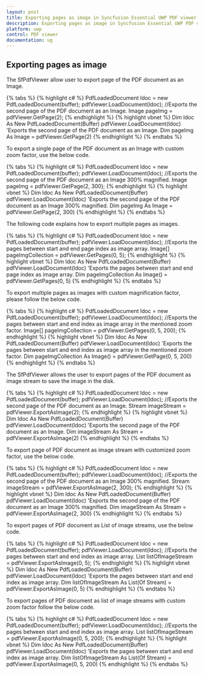```yaml
---
layout: post
title: Exporting pages as image in Syncfusion Essential UWP PDF viewer.
description: Exporting pages as image in Syncfusion Essential UWP PDF viewer.
platform: uwp
control: PDF viewer
documentation: ug
---
```


## Exporting pages as image

The SfPdfViewer allow user to export page of the PDF document as an Image.

{% tabs %}
{% highlight c# %}
PdfLoadedDocument ldoc = new PdfLoadedDocument(buffer);
pdfViewer.LoadDocument(ldoc);
//Exports the second page of the PDF document as an Image.
Image pageImg = pdfViewer.GetPage(2);
{% endhighlight %}
{% highlight vbnet %}
Dim ldoc As New PdfLoadedDocument(Buffer)
pdfViewer.LoadDocument(ldoc)
'Exports the second page of the PDF document as an Image.
Dim pageImg As Image = pdfViewer.GetPage(2)
{% endhighlight %}
{% endtabs %}

To export a single page of the PDF document as an Image with custom zoom factor, use the below code.

{% tabs %}
{% highlight c# %}
PdfLoadedDocument ldoc = new PdfLoadedDocument(buffer);
pdfViewer.LoadDocument(ldoc);
//Exports the second page of the PDF document as an Image 300% magnified.
Image pageImg = pdfViewer.GetPage(2, 300);
{% endhighlight %}
{% highlight vbnet %}
Dim ldoc As New PdfLoadedDocument(Buffer)
pdfViewer.LoadDocument(ldoc)
'Exports the second page of the PDF document as an Image 300% magnified.
Dim pageImg As Image = pdfViewer.GetPage(2, 300)
{% endhighlight %}
{% endtabs %}

The following code explains how to export multiple pages as images.

{% tabs %}
{% highlight c# %}
PdfLoadedDocument ldoc = new PdfLoadedDocument(buffer);
pdfViewer.LoadDocument(ldoc);
//Exports the pages between start and end page index as image array.
Image[] pageImgCollection = pdfViewer.GetPages(0, 5);
{% endhighlight %}
{% highlight vbnet %}
Dim ldoc As New PdfLoadedDocument(Buffer)
pdfViewer.LoadDocument(ldoc)
'Exports the pages between start and end page index as image array.
Dim pageImgCollection As Image() = pdfViewer.GetPages(0, 5)
{% endhighlight %}
{% endtabs %}

To export multiple pages as images with custom magnification factor, please follow the below code.

{% tabs %}
{% highlight c# %}
PdfLoadedDocument ldoc = new PdfLoadedDocument(buffer);
pdfViewer.LoadDocument(ldoc);
//Exports the pages between start and end index as image array in the mentioned zoom factor.
Image[] pageImgCollection = pdfViewer.GetPages(0, 5, 200);
{% endhighlight %}
{% highlight vbnet %}
Dim ldoc As New PdfLoadedDocument(Buffer)
pdfViewer.LoadDocument(ldoc)
'Exports the pages between start and end index as image array in the mentioned zoom factor.
Dim pageImgCollection As Image() = pdfViewer.GetPage(0, 5, 200)
{% endhighlight %}
{% endtabs %}

The SfPdfViewer allows the user to export pages of the PDF document as image stream to save the image in the disk.

{% tabs %}
{% highlight c# %}
PdfLoadedDocument ldoc = new PdfLoadedDocument(buffer);
pdfViewer.LoadDocument(ldoc);
//Exports the second page of the PDF document as an Image.
Stream imageStream = pdfViewer.ExportAsImage(2);
{% endhighlight %}
{% highlight vbnet %}
Dim ldoc As New PdfLoadedDocument(Buffer)
pdfViewer.LoadDocument(ldoc)
'Exports the second page of the PDF document as an Image.
Dim imageStream As Stream = pdfViewer.ExportAsImage(2)
{% endhighlight %}
{% endtabs %}

To export page of PDF document as image stream with customized zoom factor, use the below code.

{% tabs %}
{% highlight c# %}
PdfLoadedDocument ldoc = new PdfLoadedDocument(buffer);
pdfViewer.LoadDocument(ldoc);
//Exports the second page of the PDF document as an Image 300% magnified.
Stream imageStream = pdfViewer.ExportAsImage(2, 300);
{% endhighlight %}
{% highlight vbnet %}
Dim ldoc As New PdfLoadedDocument(Buffer)
pdfViewer.LoadDocument(ldoc)
'Exports the second page of the PDF document as an Image 300% magnified.
Dim imageStream As Stream = pdfViewer.ExportAsImage(2, 300)
{% endhighlight %}
{% endtabs %}

To export pages of PDF document as List of image streams, use the below code.

{% tabs %}
{% highlight c# %}
PdfLoadedDocument ldoc = new PdfLoadedDocument(buffer);
pdfViewer.LoadDocument(ldoc);
//Exports the pages between start and end index as image array.
List<Stream> listOfImageStream = pdfViewer.ExportAsImage(0, 5);
{% endhighlight %}
{% highlight vbnet %}
Dim ldoc As New PdfLoadedDocument(Buffer)
pdfViewer.LoadDocument(ldoc)
'Exports the pages between start and end index as image array.
Dim listOfImageStream As List(Of Stream) = pdfViewer.ExportAsImage(0, 5)
{% endhighlight %}
{% endtabs %}

To export pages of PDF document as list of image streams with custom zoom factor follow the below code.

{% tabs %}
{% highlight c# %}
PdfLoadedDocument ldoc = new PdfLoadedDocument(buffer);
pdfViewer.LoadDocument(ldoc);
//Exports the pages between start and end index as image array. 
List<Stream> listOfImageStream = pdfViewer.ExportAsImage(0, 5, 200);
{% endhighlight %}
{% highlight vbnet %}
Dim ldoc As New PdfLoadedDocument(Buffer)
pdfViewer.LoadDocument(ldoc)
'Exports the pages between start and end index as image array.
Dim listOfImageStream As List(Of Stream) = pdfViewer.ExportAsImage(0, 5, 200)
{% endhighlight %}
{% endtabs %}

